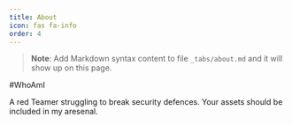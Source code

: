 ```yaml
---
title: About
icon: fas fa-info
order: 4
---
```



> **Note**: Add Markdown syntax content to file `_tabs/about.md` and it will show up on this page.

#WhoAmI

A red Teamer struggling to break security defences. Your assets should be included in my aresenal.

